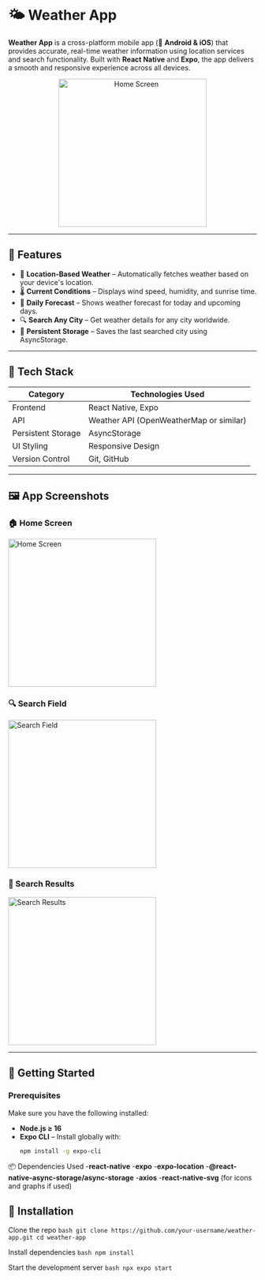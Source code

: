 # 🌤️ Weather App

**Weather App** is a cross-platform mobile app (📱 **Android & iOS**) that provides accurate, real-time weather information using location services and search functionality. Built with **React Native** and **Expo**, the app delivers a smooth and responsive experience across all devices.

<p align="center">
  <img src="./assets/Screenshots/HomeScreen.jpg" width="300" alt="Home Screen" />
</p>

---

## 📱 Features

- 📍 **Location-Based Weather** – Automatically fetches weather based on your device's location.
- 🌡️ **Current Conditions** – Displays wind speed, humidity, and sunrise time.
- 📆 **Daily Forecast** – Shows weather forecast for today and upcoming days.
- 🔍 **Search Any City** – Get weather details for any city worldwide.
- 💾 **Persistent Storage** – Saves the last searched city using AsyncStorage.

---

## 🧰 Tech Stack

| Category           | Technologies Used                      |
|-------------------|-----------------------------------------|
| Frontend          | React Native, Expo                      |
| API               | Weather API (OpenWeatherMap or similar) |
| Persistent Storage| AsyncStorage                            |
| UI Styling        | Responsive Design                       |
| Version Control   | Git, GitHub                             |

---

## 🖼️ App Screenshots

### 🏠 Home Screen  
<img src="./assets/Screenshots/HomeScreen.jpg" width="300" alt="Home Screen" />

### 🔍 Search Field  
<img src="./assets/Screenshots/SearchField.jpg" width="300" alt="Search Field" />

### 📄 Search Results  
<img src="./assets/Screenshots/SearchResults.jpg" width="300" alt="Search Results" />

---

## 🚀 Getting Started

### Prerequisites

Make sure you have the following installed:

- **Node.js ≥ 16**
- **Expo CLI** – Install globally with:
  ```bash
  npm install -g expo-cli

📦 Dependencies Used
-**react-native**
-**expo**
-**expo-location**
-**@react-native-async-storage/async-storage**
-**axios**
-**react-native-svg** (for icons and graphs if used)

## 🔧 Installation
Clone the repo
    ```bash
    git clone https://github.com/your-username/weather-app.git
    cd weather-app
    ```

Install dependencies
    ```bash
    npm install
    ```

Start the development server
    ```bash
    npx expo start
    ```
